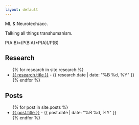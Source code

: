 ```yaml
---
layout: default
---
```


ML & Neurotech/acc.

Talking all things transhumanism.

P(A:B)=(P(B:A)*P(A))/P(B)

<h2 class="section-title">Research</h2>

<ul class="research-list">
{% for research in site.research %}
  <li>
    <a href="{{ research.url }}">{{ research.title }}</a> - {{ research.date | date: "%B %d, %Y" }}
  </li>
{% endfor %}
</ul>

<h2 class="section-title">Posts</h2>

<ul class="posts-list">
{% for post in site.posts %}
  <li>
    <a href="{{ post.url }}">{{ post.title }}</a> - {{ post.date | date: "%B %d, %Y" }}
  </li>
{% endfor %}
</ul>